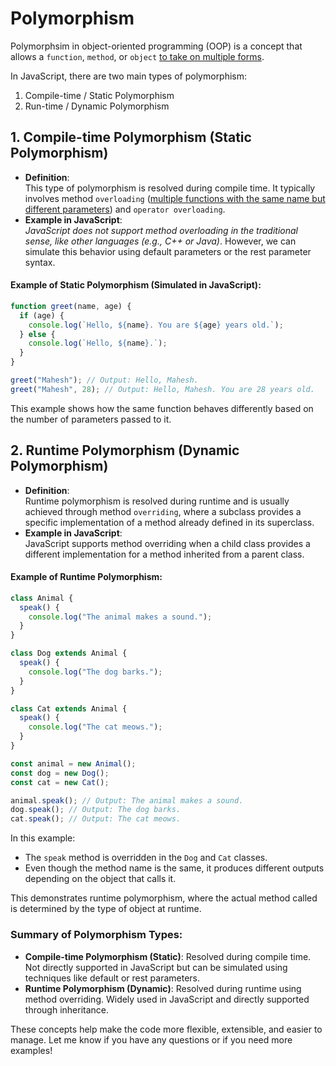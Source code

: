 # Polymorphism

Polymorphsim in object-oriented programming (OOP) is a concept that allows a `function`, `method`, or `object` <u>to take on multiple forms</u>.

In JavaScript, there are two main types of polymorphism:

1. Compile-time / Static Polymorphism
2. Run-time / Dynamic Polymorphism

## 1. **Compile-time Polymorphism (Static Polymorphism)**

- **Definition**: <br>This type of polymorphism is resolved during compile time. It typically involves method `overloading` (<u>multiple functions with the same name but different parameters</u>) and `operator overloading`.
- **Example in JavaScript**: <br><i>JavaScript does not support method overloading in the traditional sense, like other languages (e.g., C++ or Java)</i>. However, we can simulate this behavior using default parameters or the rest parameter syntax.

#### Example of Static Polymorphism (Simulated in JavaScript):

```javascript
function greet(name, age) {
  if (age) {
    console.log(`Hello, ${name}. You are ${age} years old.`);
  } else {
    console.log(`Hello, ${name}.`);
  }
}

greet("Mahesh"); // Output: Hello, Mahesh.
greet("Mahesh", 28); // Output: Hello, Mahesh. You are 28 years old.
```

This example shows how the same function behaves differently based on the number of parameters passed to it.

## 2. **Runtime Polymorphism (Dynamic Polymorphism)**

- **Definition**: <br>Runtime polymorphism is resolved during runtime and is usually achieved through method `overriding`, where a subclass provides a specific implementation of a method already defined in its superclass.
- **Example in JavaScript**: <br>JavaScript supports method overriding when a child class provides a different implementation for a method inherited from a parent class.

#### Example of Runtime Polymorphism:

```javascript
class Animal {
  speak() {
    console.log("The animal makes a sound.");
  }
}

class Dog extends Animal {
  speak() {
    console.log("The dog barks.");
  }
}

class Cat extends Animal {
  speak() {
    console.log("The cat meows.");
  }
}

const animal = new Animal();
const dog = new Dog();
const cat = new Cat();

animal.speak(); // Output: The animal makes a sound.
dog.speak(); // Output: The dog barks.
cat.speak(); // Output: The cat meows.
```

In this example:

- The `speak` method is overridden in the `Dog` and `Cat` classes.
- Even though the method name is the same, it produces different outputs depending on the object that calls it.

This demonstrates runtime polymorphism, where the actual method called is determined by the type of object at runtime.

### Summary of Polymorphism Types:

- **Compile-time Polymorphism (Static)**: Resolved during compile time. Not directly supported in JavaScript but can be simulated using techniques like default or rest parameters.
- **Runtime Polymorphism (Dynamic)**: Resolved during runtime using method overriding. Widely used in JavaScript and directly supported through inheritance.

These concepts help make the code more flexible, extensible, and easier to manage. Let me know if you have any questions or if you need more examples!
